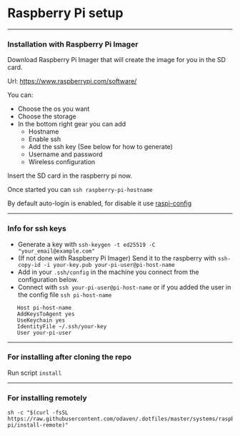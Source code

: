 # Raspberry Pi setup

---

### Installation with Raspberry Pi Imager
Download Raspberry Pi Imager that will create the image for you in the SD card.

Url: https://www.raspberrypi.com/software/

You can:
- Choose the os you want
- Choose the storage
- In the bottom right gear you can add
  - Hostname
  - Enable ssh
  - Add the ssh key (See below for how to generate)
  - Username and password
  - Wireless configuration

Insert the SD card in the raspberry pi now.

Once started you can ```ssh raspberry-pi-hostname```

By default auto-login is enabled, for disable it use [raspi-config](https://www.raspberrypi.com/documentation/computers/configuration.html) 
  
---

### Info for ssh keys
   - Generate a key with `ssh-keygen -t ed25519 -C "your_email@example.com"`
   - (If not done with Raspberry Pi Imager) Send it to the raspberry with `ssh-copy-id -i your-key.pub your-pi-user@pi-host-name`
   - Add in your `.ssh/config` in the machine you connect from the configuration below.
   - Connect with `ssh your-pi-user@pi-host-name` or if you added the user in the config file `ssh pi-host-name`
   
```shell
   Host pi-host-name
   AddKeysToAgent yes
   UseKeychain yes
   IdentityFile ~/.ssh/your-key
   User your-pi-user
```
---

### For installing after cloning the repo
Run script `install`

---

### For installing remotely
```
sh -c "$(curl -fsSL https://raw.githubusercontent.com/odaven/.dotfiles/master/systems/raspberry-pi/install-remote)"
```
